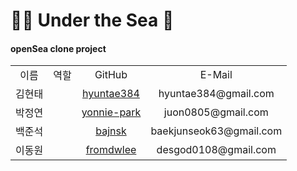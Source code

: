 # 🧜‍♀️ Under the Sea 🐬
<h4> openSea clone project </h4>

<table>
 <tr>
  <td align='center'>이름</td>
  <td align='center'>역할</td>
  <td align='center'>GitHub</td>
  <td align='center'>E-Mail</td>
 </tr>
 
 <tr>
  <td align='center'>김현태</td>
  <td align='center'></td>
  <td align='center'><a href="https://github.com/hyuntae384">hyuntae384</a></td>
  <td align='center'>hyuntae384@gmail.com</td>
 </tr>   
 
 <tr>
  <td align='center'>박정연</td>
  <td align='center'></td>
  <td align='center'><a href="https://github.com/yonnie-park">yonnie-park</a></td>
  <td align='center'>juon0805@gmail.com</td>
 </tr>

  <tr>
  <td align='center'>백준석</td>
  <td align='center'></td>
  <td align='center'><a href="https://github.com/bajnsk">bajnsk</a></td>
  <td align='center'>baekjunseok63@gmail.com</td>
 </tr>
 
  <tr>
  <td align='center'>이동원</td>
  <td align='center'></td>
  <td align='center'><a href="https://github.com/fromdwlee">fromdwlee</a></td>
  <td align='center'>desgod0108@gmail.com</td>
 </tr>
</table>
